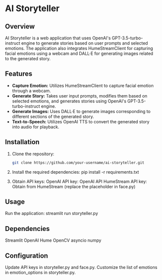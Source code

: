# AI Storyteller

## Overview

AI Storyteller is a web application that uses OpenAI's GPT-3.5-turbo-instruct engine to generate stories based on user prompts and selected emotions. The application also integrates HumeStreamClient for capturing facial emotions using a webcam and DALL·E for generating images related to the generated story.

## Features

- **Capture Emotion:** Utilizes HumeStreamClient to capture facial emotion through a webcam.
- **Generate Story:** Takes user input prompts, modifies them based on selected emotions, and generates stories using OpenAI's GPT-3.5-turbo-instruct engine.
- **Generate Images:** Uses DALL·E to generate images corresponding to different sections of the generated story.
- **Text-to-Speech:** Utilizes OpenAI TTS to convert the generated story into audio for playback.

## Installation

1. Clone the repository:

   ```bash
   git clone https://github.com/your-username/ai-storyteller.git
2. Install the required dependencies:
   pip install -r requirements.txt
   
3. Obtain API keys:
    OpenAI API key: OpenAI API
HumeStream API key: Obtain from HumeStream (replace the placeholder in face.py)

## Usage
Run the application:
streamlit run storyteller.py

## Dependencies
Streamlit
OpenAI
Hume
OpenCV
asyncio
numpy

## Configuration

Update API keys in storyteller.py and face.py.
Customize the list of emotions in emotion_options in storyteller.py.

## 
